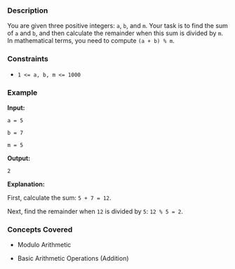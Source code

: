 ### Description
You are given three positive integers: `a`, `b`, and `m`. Your task is to find the sum of `a` and `b`, and then calculate the remainder when this sum is divided by `m`. In mathematical terms, you need to compute `(a + b) % m`.

### Constraints
*   `1 <= a, b, m <= 1000`

### Example
**Input:**
`a = 5`
`b = 7`
`m = 5`

**Output:**
`2`

**Explanation:**
First, calculate the sum: `5 + 7 = 12`.
Next, find the remainder when `12` is divided by `5`: `12 % 5 = 2`.

### Concepts Covered
*   Modulo Arithmetic
*   Basic Arithmetic Operations (Addition)